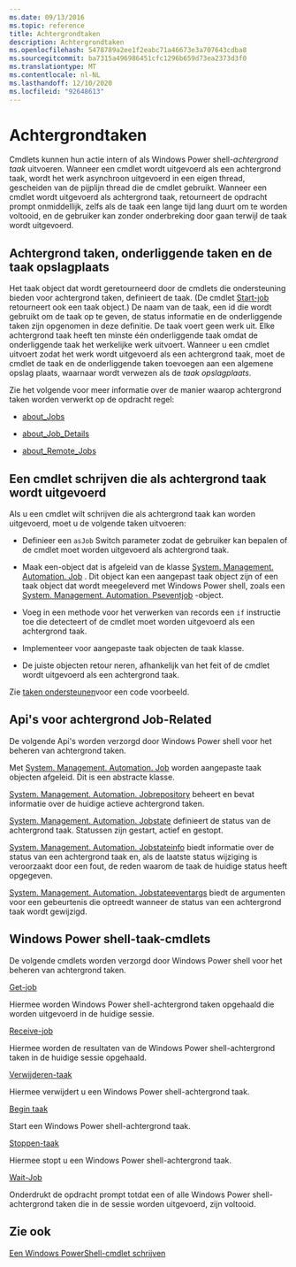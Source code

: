 ```yaml
---
ms.date: 09/13/2016
ms.topic: reference
title: Achtergrondtaken
description: Achtergrondtaken
ms.openlocfilehash: 5478789a2ee1f2eabc71a46673e3a707643cdba8
ms.sourcegitcommit: ba7315a496986451cfc1296b659d73ea2373d3f0
ms.translationtype: MT
ms.contentlocale: nl-NL
ms.lasthandoff: 12/10/2020
ms.locfileid: "92648613"
---
```

# <a name="background-jobs"></a>Achtergrondtaken

Cmdlets kunnen hun actie intern of als Windows Power shell-*achtergrond taak* uitvoeren. Wanneer een cmdlet wordt uitgevoerd als een achtergrond taak, wordt het werk asynchroon uitgevoerd in een eigen thread, gescheiden van de pijplijn thread die de cmdlet gebruikt. Wanneer een cmdlet wordt uitgevoerd als achtergrond taak, retourneert de opdracht prompt onmiddellijk, zelfs als de taak een lange tijd lang duurt om te worden voltooid, en de gebruiker kan zonder onderbreking door gaan terwijl de taak wordt uitgevoerd.

## <a name="background-jobs-child-jobs-and-the-job-repository"></a>Achtergrond taken, onderliggende taken en de taak opslagplaats

Het taak object dat wordt geretourneerd door de cmdlets die ondersteuning bieden voor achtergrond taken, definieert de taak. (De cmdlet [Start-job](/powershell/module/Microsoft.PowerShell.Core/Start-Job) retourneert ook een taak object.) De naam van de taak, een id die wordt gebruikt om de taak op te geven, de status informatie en de onderliggende taken zijn opgenomen in deze definitie. De taak voert geen werk uit. Elke achtergrond taak heeft ten minste één onderliggende taak omdat de onderliggende taak het werkelijke werk uitvoert. Wanneer u een cmdlet uitvoert zodat het werk wordt uitgevoerd als een achtergrond taak, moet de cmdlet de taak en de onderliggende taken toevoegen aan een algemene opslag plaats, waarnaar wordt verwezen als de *taak opslagplaats*.

Zie het volgende voor meer informatie over de manier waarop achtergrond taken worden verwerkt op de opdracht regel:

- [about_Jobs](/powershell/module/microsoft.powershell.core/about/about_jobs)

- [about_Job_Details](/powershell/module/microsoft.powershell.core/about/about_job_details)

- [about_Remote_Jobs](/powershell/module/microsoft.powershell.core/about/about_remote_jobs)

## <a name="writing-a-cmdlet-that-runs-as-a-background-job"></a>Een cmdlet schrijven die als achtergrond taak wordt uitgevoerd

Als u een cmdlet wilt schrijven die als achtergrond taak kan worden uitgevoerd, moet u de volgende taken uitvoeren:

- Definieer een `asJob` Switch parameter zodat de gebruiker kan bepalen of de cmdlet moet worden uitgevoerd als achtergrond taak.

- Maak een-object dat is afgeleid van de klasse [System. Management. Automation. Job](/dotnet/api/System.Management.Automation.Job) . Dit object kan een aangepast taak object zijn of een taak object dat wordt meegeleverd met Windows Power shell, zoals een [System. Management. Automation. Pseventjob](/dotnet/api/System.Management.Automation.PSEventJob) -object.

- Voeg in een methode voor het verwerken van records een `if` instructie toe die detecteert of de cmdlet moet worden uitgevoerd als een achtergrond taak.

- Implementeer voor aangepaste taak objecten de taak klasse.

- De juiste objecten retour neren, afhankelijk van het feit of de cmdlet wordt uitgevoerd als een achtergrond taak.

Zie [taken ondersteunen](./how-to-support-jobs.md)voor een code voorbeeld.

## <a name="background-job-related-apis"></a>Api's voor achtergrond Job-Related

De volgende Api's worden verzorgd door Windows Power shell voor het beheren van achtergrond taken.

Met [System. Management. Automation. Job](/dotnet/api/System.Management.Automation.Job) worden aangepaste taak objecten afgeleid. Dit is een abstracte klasse.

[System. Management. Automation. Jobrepository](/dotnet/api/System.Management.Automation.JobRepository) beheert en bevat informatie over de huidige actieve achtergrond taken.

[System. Management. Automation. Jobstate](/dotnet/api/System.Management.Automation.JobState) definieert de status van de achtergrond taak. Statussen zijn gestart, actief en gestopt.

[System. Management. Automation. Jobstateinfo](/dotnet/api/System.Management.Automation.JobStateInfo) biedt informatie over de status van een achtergrond taak en, als de laatste status wijziging is veroorzaakt door een fout, de reden waarom de taak de huidige status heeft opgegeven.

[System. Management. Automation. Jobstateeventargs](/dotnet/api/System.Management.Automation.JobStateEventArgs) biedt de argumenten voor een gebeurtenis die optreedt wanneer de status van een achtergrond taak wordt gewijzigd.

## <a name="windows-powershell-job-cmdlets"></a>Windows Power shell-taak-cmdlets

De volgende cmdlets worden verzorgd door Windows Power shell voor het beheren van achtergrond taken.

[Get-job](/powershell/module/Microsoft.PowerShell.Core/Get-Job)

Hiermee worden Windows Power shell-achtergrond taken opgehaald die worden uitgevoerd in de huidige sessie.

[Receive-job](/powershell/module/Microsoft.PowerShell.Core/Receive-Job)

Hiermee worden de resultaten van de Windows Power shell-achtergrond taken in de huidige sessie opgehaald.

[Verwijderen-taak](/powershell/module/Microsoft.PowerShell.Core/Remove-Job)

Hiermee verwijdert u een Windows Power shell-achtergrond taak.

[Begin taak](/powershell/module/Microsoft.PowerShell.Core/Start-Job)

Start een Windows Power shell-achtergrond taak.

[Stoppen-taak](/powershell/module/Microsoft.PowerShell.Core/Stop-Job)

Hiermee stopt u een Windows Power shell-achtergrond taak.

[Wait-Job](/powershell/module/Microsoft.PowerShell.Core/Wait-Job)

Onderdrukt de opdracht prompt totdat een of alle Windows Power shell-achtergrond taken die in de sessie worden uitgevoerd, zijn voltooid.

## <a name="see-also"></a>Zie ook

[Een Windows PowerShell-cmdlet schrijven](./writing-a-windows-powershell-cmdlet.md)
